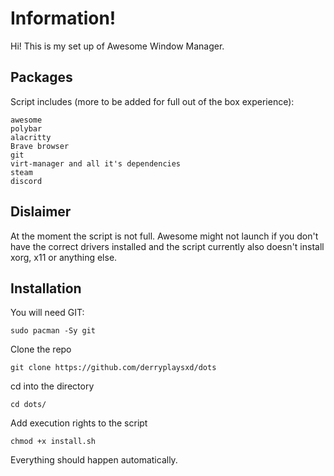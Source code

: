 # Information!
Hi! This is my set up of Awesome Window Manager.

## Packages
Script includes (more to be added for full out of the box experience):
```
awesome
polybar
alacritty
Brave browser
git
virt-manager and all it's dependencies
steam
discord
```

## Dislaimer
At the moment the script is not full. Awesome might not launch if you don't have the correct drivers installed and the script currently also doesn't install xorg, x11 or anything else.

## Installation
You will need GIT:
```
sudo pacman -Sy git
```

Clone the repo
```
git clone https://github.com/derryplaysxd/dots
```

cd into the directory
```
cd dots/
```

Add execution rights to the script
```
chmod +x install.sh
```

Everything should happen automatically.
